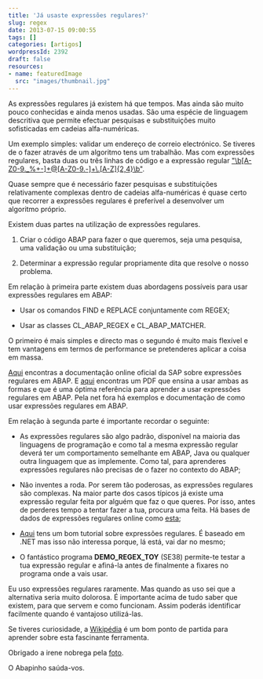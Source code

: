 ```yaml
---
title: 'Já usaste expressões regulares?'
slug: regex
date: 2013-07-15 09:00:55
tags: []
categories: [artigos]
wordpressId: 2392
draft: false
resources:
- name: featuredImage
  src: "images/thumbnail.jpg"
---
```

As expressões regulares já existem há que tempos. Mas ainda são muito pouco conhecidas e ainda menos usadas. São uma espécie de linguagem descritiva que permite efectuar pesquisas e substituições muito sofisticadas em cadeias alfa-numéricas.

<!--more-->

Um exemplo simples: validar um endereço de correio electrónico. Se tiveres de o fazer através de um algoritmo tens um trabalhão. Mas com expressões regulares, basta duas ou três linhas de código e a expressão regular ["\b[A-Z0-9._%+-]+@[A-Z0-9.-]+\\.[A-Z]{2,4}\b"][1].

Quase sempre que é necessário fazer pesquisas e substituições relativamente complexas dentro de cadeias alfa-numéricas é quase certo que recorrer a expressões regulares é preferível a desenvolver um algoritmo próprio.

Existem duas partes na utilização de expressões regulares.

  1. Criar o código ABAP para fazer o que queremos, seja uma pesquisa, uma validação ou uma substituição;

  2. Determinar a expressão regular propriamente dita que resolve o nosso problema.

Em relação à primeira parte existem duas abordagens possíveis para usar expressões regulares em ABAP:

  * Usar os comandos FIND e REPLACE conjuntamente com REGEX;

  * Usar as classes CL_ABAP_REGEX e CL_ABAP_MATCHER.

O primeiro é mais simples e directo mas o segundo é muito mais flexível e tem vantagens em termos de performance se pretenderes aplicar a coisa em massa.

[Aqui][2] encontras a documentação online oficial da SAP sobre expressões regulares em ABAP. E [aqui][3] encontras um PDF que ensina a usar ambas as formas e que é uma óptima referência para aprender a usar expressões regulares em ABAP. Pela net fora há exemplos e documentação de como usar expressões regulares em ABAP.

Em relação à segunda parte é importante recordar o seguinte:

  * As expressões regulares são algo padrão, disponível na maioria das linguagens de programação e como tal a mesma expressão regular deverá ter um comportamento semelhante em ABAP, Java ou qualquer outra linguagem que as implemente. Como tal, para aprenderes expressões regulares não precisas de o fazer no contexto do ABAP;

  * Não inventes a roda. Por serem tão poderosas, as expressões regulares são complexas. Na maior parte dos casos típicos já existe uma expressão regular feita por alguém que faz o que queres. Por isso, antes de perderes tempo a tentar fazer a tua, procura uma feita. Há bases de dados de expressões regulares online como [esta][4];

  * [Aqui][5] tens um bom tutorial sobre expressões regulares. É baseado em .NET mas isso não interessa porque, lá está, vai dar no mesmo;

  * O fantástico programa **DEMO_REGEX_TOY** (SE38) permite-te testar a tua expressão regular e afiná-la antes de finalmente a fixares no programa onde a vais usar.

Eu uso expressões regulares raramente. Mas quando as uso sei que a alternativa seria muito dolorosa. É importante acima de tudo saber que existem, para que servem e como funcionam. Assim poderás identificar facilmente quando é vantajoso utilizá-las.

Se tiveres curiosidade, a [Wikipédia][6] é um bom ponto de partida para aprender sobre esta fascinante ferramenta.

Obrigado a irene nobrega pela [foto][7].

O Abapinho saúda-vos.

   [1]: http://www.regular-expressions.info/email.html
   [2]: http://help.sap.com/abapdocu_70/en/ABENREGULAR_EXPRESSIONS.htm
   [3]: http://www.sdn.sap.com/irj/scn/go/portal/prtroot/docs/library/uuid/902ce392-dfce-2d10-4ba9-b4f777843182?QuickLink=index&overridelayout=true&49533857875589
   [4]: http://regexlib.com/
   [5]: http://www.codeproject.com/Articles/9099/The-30-Minute-Regex-Tutorial
   [6]: http://en.wikipedia.org/wiki/Regular_expression
   [7]: http://www.flickr.com/photos/irenewn/2536788858/
